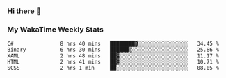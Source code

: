 ### Hi there 👋

<!--
**royschrauwen/royschrauwen** is a ✨ _special_ ✨ repository because its `README.md` (this file) appears on your GitHub profile.

Here are some ideas to get you started:

- 🔭 I’m currently working on ...
- 🌱 I’m currently learning ...
- 👯 I’m looking to collaborate on ...
- 🤔 I’m looking for help with ...
- 💬 Ask me about ...
- 📫 How to reach me: ...
- 😄 Pronouns: ...
- ⚡ Fun fact: ...
-->


### My WakaTime Weekly Stats
<!--START_SECTION:waka-->

```text
C#               8 hrs 40 mins   ████████▓░░░░░░░░░░░░░░░░   34.45 %
Binary           6 hrs 30 mins   ██████▒░░░░░░░░░░░░░░░░░░   25.86 %
XAML             2 hrs 48 mins   ██▓░░░░░░░░░░░░░░░░░░░░░░   11.17 %
HTML             2 hrs 41 mins   ██▓░░░░░░░░░░░░░░░░░░░░░░   10.71 %
SCSS             2 hrs 1 min     ██░░░░░░░░░░░░░░░░░░░░░░░   08.05 %
```

<!--END_SECTION:waka-->
